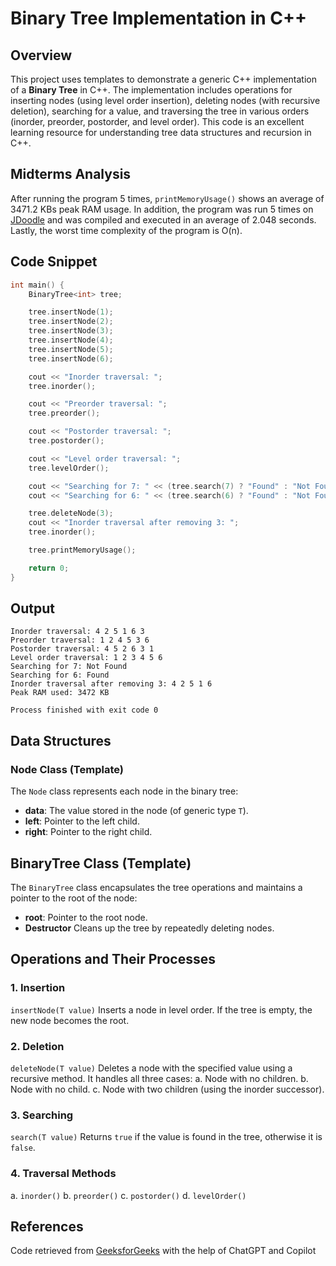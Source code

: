 # Binary Tree Implementation in C++

## Overview
This project uses templates to demonstrate a generic C++ implementation of a **Binary Tree** in C++. The implementation includes operations for inserting nodes (using level order insertion), deleting nodes (with recursive deletion), searching for a value, and traversing the tree in various orders (inorder, preorder, postorder, and level order). This code is an excellent learning resource for understanding tree data structures and recursion in C++.

## Midterms Analysis
After running the program 5 times, `printMemoryUsage()` shows an average of 3471.2 KBs peak RAM usage. In addition, the program was run 5 times on [JDoodle](https://www.jdoodle.com/online-compiler-c++) and was compiled and executed in an average of 2.048 seconds. Lastly, the worst time complexity of the program is O(n).


## Code Snippet
```cpp
int main() {
    BinaryTree<int> tree;

    tree.insertNode(1);
    tree.insertNode(2);
    tree.insertNode(3);
    tree.insertNode(4);
    tree.insertNode(5);
    tree.insertNode(6);

    cout << "Inorder traversal: ";
    tree.inorder();

    cout << "Preorder traversal: ";
    tree.preorder();

    cout << "Postorder traversal: ";
    tree.postorder();

    cout << "Level order traversal: ";
    tree.levelOrder();

    cout << "Searching for 7: " << (tree.search(7) ? "Found" : "Not Found") << endl;
    cout << "Searching for 6: " << (tree.search(6) ? "Found" : "Not Found") << endl;

    tree.deleteNode(3);
    cout << "Inorder traversal after removing 3: ";
    tree.inorder();

    tree.printMemoryUsage();

    return 0;
}
```

## Output
```
Inorder traversal: 4 2 5 1 6 3
Preorder traversal: 1 2 4 5 3 6
Postorder traversal: 4 5 2 6 3 1
Level order traversal: 1 2 3 4 5 6
Searching for 7: Not Found
Searching for 6: Found
Inorder traversal after removing 3: 4 2 5 1 6
Peak RAM used: 3472 KB

Process finished with exit code 0
```

## Data Structures

### Node Class (Template)
The `Node` class represents each node in the binary tree:
- **data**: The value stored in the node (of generic type `T`).
- **left**: Pointer to the left child.
- **right**: Pointer to the right child.

## BinaryTree Class (Template)
The `BinaryTree` class encapsulates the tree operations and maintains a pointer to the root of the node:
- **root**: Pointer to the root node.
- **Destructor** Cleans up the tree by repeatedly deleting nodes.

## Operations and Their Processes

### 1. Insertion

`insertNode(T value)`
Inserts a node in level order. If the tree is empty, the new node becomes the root.

### 2. Deletion

`deleteNode(T value)`
Deletes a node with the specified value using a recursive method. It handles all three cases:
a. Node with no children.
b. Node with no child.
c. Node with two children (using the inorder successor).

### 3. Searching

`search(T value)`
Returns `true` if the value is found in the tree, otherwise it is `false`.

### 4. Traversal Methods
a. `inorder()`
b. `preorder()`
c. `postorder()`
d. `levelOrder()`

## References
Code retrieved from [GeeksforGeeks](https://www.geeksforgeeks.org/binary-tree-in-cpp/) with the help of ChatGPT and Copilot
